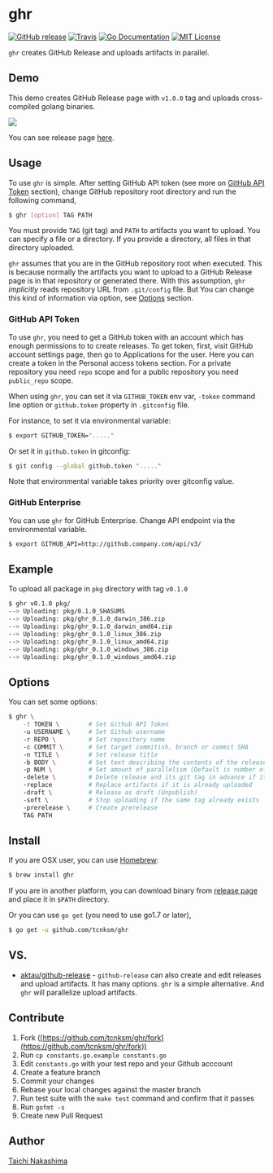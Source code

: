 ghr
====

[![GitHub release](http://img.shields.io/github/release/tcnksm/ghr.svg?style=flat-square)][release]
[![Travis](https://img.shields.io/travis/tcnksm/ghr.svg?style=flat-square)](https://travis-ci.org/tcnksm/ghr)
[![Go Documentation](http://img.shields.io/badge/go-documentation-blue.svg?style=flat-square)][godocs]
[![MIT License](http://img.shields.io/badge/license-MIT-blue.svg?style=flat-square)][license]

[release]: https://github.com/tcnksm/ghr/releases
[license]: https://github.com/tcnksm/ghr/blob/master/LICENSE
[godocs]: http://godoc.org/github.com/tcnksm/ghr

`ghr` creates GitHub Release and uploads artifacts in parallel.

## Demo

This demo creates GitHub Release page with `v1.0.0` tag and uploads cross-compiled golang binaries.

![](doc/ghr.gif)

You can see release page [here](https://github.com/tcnksm/ghr-demo/releases/tag/v1.0.0).

## Usage

To use `ghr` is simple. After setting GitHub API token (see more on [GitHub API Token](#github-api-token) section), change GitHub repository root directory and run the following command,

```bash
$ ghr [option] TAG PATH
```

You must provide `TAG` (git tag) and `PATH` to artifacts you want to upload. You can specify a file or a directory. If you provide a directory, all files in that directory uploaded.

`ghr` assumes that you are in the GitHub repository root when executed. This is because normally the artifacts you want to upload to a GitHub Release page is in that repository or generated there. With this assumption, `ghr` *implicitly* reads repository URL from `.git/config` file. But You can change this kind of information via option, see [Options](#options) section.

### GitHub API Token

To use `ghr`, you need to get a GitHub token with an account which has enough permissions to to create releases. To get token, first, visit GitHub account settings page, then go to Applications for the user. Here you can create a token in the Personal access tokens section. For a private repository you need `repo` scope and for a public repository you need `public_repo` scope.

When using `ghr`, you can set it via `GITHUB_TOKEN` env var, `-token` command line option or `github.token` property in `.gitconfig` file.

For instance, to set it via environmental variable:

```bash
$ export GITHUB_TOKEN="....."
```

Or set it in `github.token` in gitconfig:

```bash
$ git config --global github.token "....."
```

Note that environmental variable takes priority over gitconfig value.

### GitHub Enterprise

You can use `ghr` for GitHub Enterprise. Change API endpoint via the environmental variable.

```bash
$ export GITHUB_API=http://github.company.com/api/v3/
```

## Example

To upload all package in `pkg` directory with tag `v0.1.0`

```bash
$ ghr v0.1.0 pkg/
--> Uploading: pkg/0.1.0_SHASUMS
--> Uploading: pkg/ghr_0.1.0_darwin_386.zip
--> Uploading: pkg/ghr_0.1.0_darwin_amd64.zip
--> Uploading: pkg/ghr_0.1.0_linux_386.zip
--> Uploading: pkg/ghr_0.1.0_linux_amd64.zip
--> Uploading: pkg/ghr_0.1.0_windows_386.zip
--> Uploading: pkg/ghr_0.1.0_windows_amd64.zip
```

## Options

You can set some options:

```bash
$ ghr \
    -t TOKEN \        # Set Github API Token
    -u USERNAME \     # Set Github username
    -r REPO \         # Set repository name
    -c COMMIT \       # Set target commitish, branch or commit SHA
    -n TITLE \        # Set release title
    -b BODY \         # Set text describing the contents of the release
    -p NUM \          # Set amount of parallelism (Default is number of CPU)
    -delete \         # Delete release and its git tag in advance if it exists (same as -recreate)
    -replace          # Replace artifacts if it is already uploaded
    -draft \          # Release as draft (Unpublish)
    -soft \           # Stop uploading if the same tag already exists
    -prerelease \     # Create prerelease
    TAG PATH
```

## Install

If you are OSX user, you can use [Homebrew](http://brew.sh/):

```bash
$ brew install ghr
```

If you are in another platform, you can download binary from [release page](https://github.com/tcnksm/ghr/releases) and place it in `$PATH` directory.

Or you can use `go get` (you need to use go1.7 or later),

```bash
$ go get -u github.com/tcnksm/ghr
```

## VS.

- [aktau/github-release](https://github.com/aktau/github-release) - `github-release` can also create and edit releases and upload artifacts. It has many options. `ghr` is a simple alternative. And `ghr` will parallelize upload artifacts.

## Contribute

1. Fork ([https://github.com/tcnksm/ghr/fork](https://github.com/tcnksm/ghr/fork))
2. Run `cp constants.go.example constants.go`
3. Edit `constants.go` with your test repo and your Github acccount
4. Create a feature branch
5. Commit your changes
6. Rebase your local changes against the master branch
7. Run test suite with the `make test` command and confirm that it passes
8. Run `gofmt -s`
9. Create new Pull Request

## Author

[Taichi Nakashima](https://github.com/tcnksm)
